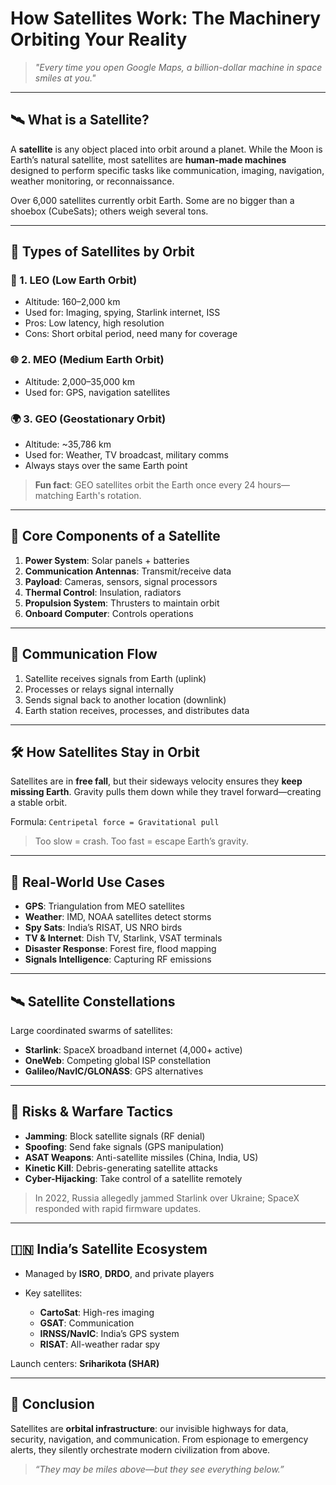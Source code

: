 # How Satellites Work: The Machinery Orbiting Your Reality

> *"Every time you open Google Maps, a billion-dollar machine in space smiles at you."*

---

## 🛰️ What is a Satellite?

A **satellite** is any object placed into orbit around a planet. While the Moon is Earth’s natural satellite, most satellites are **human-made machines** designed to perform specific tasks like communication, imaging, navigation, weather monitoring, or reconnaissance.

Over 6,000 satellites currently orbit Earth. Some are no bigger than a shoebox (CubeSats); others weigh several tons.

---

## 🧭 Types of Satellites by Orbit

### 🚀 1. **LEO (Low Earth Orbit)**

* Altitude: 160–2,000 km
* Used for: Imaging, spying, Starlink internet, ISS
* Pros: Low latency, high resolution
* Cons: Short orbital period, need many for coverage

### 🌐 2. **MEO (Medium Earth Orbit)**

* Altitude: 2,000–35,000 km
* Used for: GPS, navigation satellites

### 🌍 3. **GEO (Geostationary Orbit)**

* Altitude: \~35,786 km
* Used for: Weather, TV broadcast, military comms
* Always stays over the same Earth point

> **Fun fact**: GEO satellites orbit the Earth once every 24 hours—matching Earth's rotation.

---

## 🔧 Core Components of a Satellite

1. **Power System**: Solar panels + batteries
2. **Communication Antennas**: Transmit/receive data
3. **Payload**: Cameras, sensors, signal processors
4. **Thermal Control**: Insulation, radiators
5. **Propulsion System**: Thrusters to maintain orbit
6. **Onboard Computer**: Controls operations

---

## 📡 Communication Flow

1. Satellite receives signals from Earth (uplink)
2. Processes or relays signal internally
3. Sends signal back to another location (downlink)
4. Earth station receives, processes, and distributes data

---

## 🛠️ How Satellites Stay in Orbit

Satellites are in **free fall**, but their sideways velocity ensures they **keep missing Earth**. Gravity pulls them down while they travel forward—creating a stable orbit.

Formula: `Centripetal force = Gravitational pull`

> Too slow = crash. Too fast = escape Earth’s gravity.

---

## 🧠 Real-World Use Cases

* **GPS**: Triangulation from MEO satellites
* **Weather**: IMD, NOAA satellites detect storms
* **Spy Sats**: India’s RISAT, US NRO birds
* **TV & Internet**: Dish TV, Starlink, VSAT terminals
* **Disaster Response**: Forest fire, flood mapping
* **Signals Intelligence**: Capturing RF emissions

---

## 🛰️ Satellite Constellations

Large coordinated swarms of satellites:

* **Starlink**: SpaceX broadband internet (4,000+ active)
* **OneWeb**: Competing global ISP constellation
* **Galileo/NavIC/GLONASS**: GPS alternatives

---

## 🔐 Risks & Warfare Tactics

* **Jamming**: Block satellite signals (RF denial)
* **Spoofing**: Send fake signals (GPS manipulation)
* **ASAT Weapons**: Anti-satellite missiles (China, India, US)
* **Kinetic Kill**: Debris-generating satellite attacks
* **Cyber-Hijacking**: Take control of a satellite remotely

> In 2022, Russia allegedly jammed Starlink over Ukraine; SpaceX responded with rapid firmware updates.

---

## 🇮🇳 India’s Satellite Ecosystem

* Managed by **ISRO**, **DRDO**, and private players
* Key satellites:

  * **CartoSat**: High-res imaging
  * **GSAT**: Communication
  * **IRNSS/NavIC**: India’s GPS system
  * **RISAT**: All-weather radar spy

Launch centers: **Sriharikota (SHAR)**

---

## 📜 Conclusion

Satellites are **orbital infrastructure**: our invisible highways for data, security, navigation, and communication. From espionage to emergency alerts, they silently orchestrate modern civilization from above.

> *“They may be miles above—but they see everything below.”*
